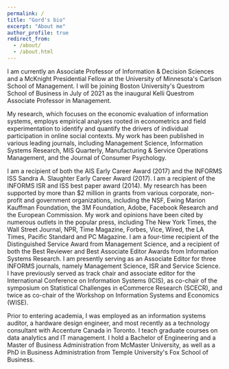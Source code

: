 ```yaml
---
permalink: /
title: "Gord's bio"
excerpt: "About me"
author_profile: true
redirect_from: 
  - /about/
  - /about.html
---
```


I am currently an Associate Professor of Information & Decision Sciences and a McKnight Presidential Fellow at the University of Minnesota's Carlson School of Management. I will be joining Boston University's Questrom School of Business in July of 2021 as the inaugural Kelli Questrom Associate Professor in Management. 

My research, which focuses on the economic evaluation of information systems, employs empirical analyses rooted in econometrics and field experimentation to identify and quantify the drivers of individual participation in online social contexts. My work has been published in various leading journals, including Management Science, Information Systems Research, MIS Quarterly, Manufacturing & Service Operations Management, and the Journal of Consumer Psychology.

I am a recipient of both the AIS Early Career Award (2017) and the INFORMS ISS Sandra A. Slaughter Early Career Award (2017). I am a recipient of the INFORMS ISR and ISS best paper award (2014). My research has been supported by more than $2 million in grants from various corporate, non-profit and government organizations, including the NSF, Ewing Marion Kauffman Foundation, the 3M Foundation, Adobe, Facebook Research and the European Commission. My work and opinions have been cited by numerous outlets in the popular press, including The New York Times, the Wall Street Journal, NPR, Time Magazine, Forbes, Vice, Wired, the LA Times, Pacific Standard and PC Magazine. I am a four-time recipient of the Distinguished Service Award from Management Science, and a recipient of both the Best Reviewer and Best Associate Editor Awards from Information Systems Research. I am presently serving as an Associate Editor for three INFORMS journals, namely Management Science, ISR and Service Science. I have previously served as track chair and associate editor for the International Conference on Information Systems (ICIS), as co-chair of the symposium on Statistical Challenges in eCommerce Research (SCECR), and twice as co-chair of the Workshop on Information Systems and Economics (WISE). 

Prior to entering academia, I was employed as an information systems auditor, a hardware design engineer, and most recently as a technology consultant with Accenture Canada in Toronto. I teach graduate courses on data analytics and IT management. I hold a Bachelor of Engineering and a Master of Business Administration from McMaster University, as well as a PhD in Business Administration from Temple University's Fox School of Business.
